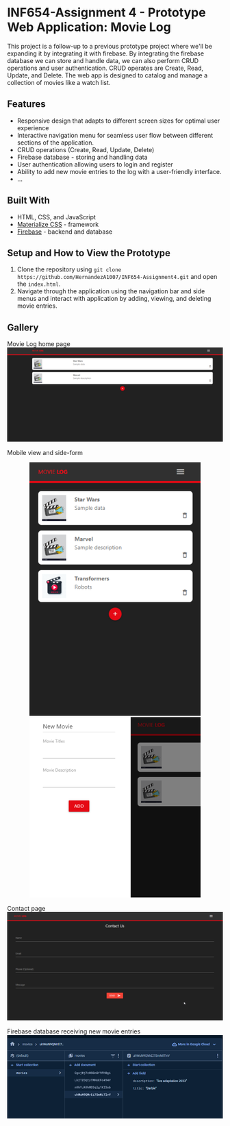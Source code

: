 # INF654-Assignment 4 - Prototype Web Application: Movie Log

This project is a follow-up to a previous prototype project where we'll be expanding it by integrating it with firebase. By integrating the firebase database we can store and handle data, we can also perform CRUD operations and user authentication. CRUD operates are Create, Read, Update, and Delete. The web app is designed to catalog and manage a collection of movies like a watch list.

## Features

- Responsive design that adapts to different screen sizes for optimal user experience
- Interactive navigation menu for seamless user flow between different sections of the application.
- CRUD operations (Create, Read, Update, Delete)
- Firebase database - storing and handling data
- User authentication allowing users to login and register
- Ability to add new movie entries to the log with a user-friendly interface.
- ...

## Built With

- HTML, CSS, and JavaScript
- [Materialize CSS](https://materializecss.com/) - framework
- [Firebase](https://firebase.google.com/) - backend and database

## Setup and How to View the Prototype

1. Clone the repository using `git clone https://github.com/HernandezA1007/INF654-Assignment4.git` and open the `index.html`.
2. Navigate through the application using the navigation bar and side menus and interact with application by adding, viewing, and deleting movie entries.

## Gallery

Movie Log home page
![movie log home page](./public/img/movielog.png)

Mobile view and side-form
<p align="center">
    <img src="./public/img/mobile.png" alt="mobile view" width="400"/>
    <img src="./public/img/movieform.png" alt="movie form" width="400"/>
</p>

Contact page
![contact page](./public/img/contact.png)

Firebase database receiving new movie entries
![firebase collection](./public/img/firebase.png)